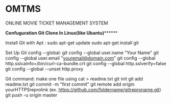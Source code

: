 # OMTMS
ONLINE MOVIE TICKET MANAGEMENT SYSTEM

**********Confuguration Git Clone In Linux(like Ubantu)****************

Install Git with Apt :
sudo apt-get update
sudo apt-get install git

Set Up Git config --global:
git config --global user.name "Your Name"
git config --global user.email "youremail@domain.com"
git config --global http.sslcainfo=/bin/curl-ca-bundle.crt
git config --global http.sslverify=false
git config --global --unset http.proxy

Git command:
make one file using cat > readme.txt
git init
git add readme.txt
git commit -m "first commit"
git remote add origin yourHTTPSreprolink (ex. https://github.com/foldername/gitreproname.git)
git push -u origin master